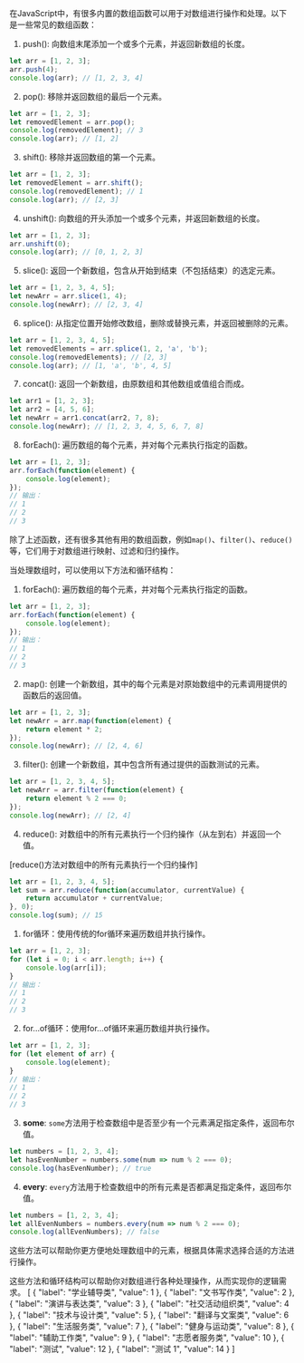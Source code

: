 在JavaScript中，有很多内置的数组函数可以用于对数组进行操作和处理。以下是一些常见的数组函数：

1. push(): 向数组末尾添加一个或多个元素，并返回新数组的长度。

```JavaScript
let arr = [1, 2, 3];
arr.push(4);
console.log(arr); // [1, 2, 3, 4]
```

2. pop(): 移除并返回数组的最后一个元素。

```JavaScript
let arr = [1, 2, 3];
let removedElement = arr.pop();
console.log(removedElement); // 3
console.log(arr); // [1, 2]
```

3. shift(): 移除并返回数组的第一个元素。

```JavaScript
let arr = [1, 2, 3];
let removedElement = arr.shift();
console.log(removedElement); // 1
console.log(arr); // [2, 3]
```

4. unshift(): 向数组的开头添加一个或多个元素，并返回新数组的长度。

```JavaScript
let arr = [1, 2, 3];
arr.unshift(0);
console.log(arr); // [0, 1, 2, 3]
```

5. slice(): 返回一个新数组，包含从开始到结束（不包括结束）的选定元素。

```JavaScript
let arr = [1, 2, 3, 4, 5];
let newArr = arr.slice(1, 4);
console.log(newArr); // [2, 3, 4]
```

6. splice(): 从指定位置开始修改数组，删除或替换元素，并返回被删除的元素。

```JavaScript
let arr = [1, 2, 3, 4, 5];
let removedElements = arr.splice(1, 2, 'a', 'b');
console.log(removedElements); // [2, 3]
console.log(arr); // [1, 'a', 'b', 4, 5]
```

7. concat(): 返回一个新数组，由原数组和其他数组或值组合而成。

```JavaScript
let arr1 = [1, 2, 3];
let arr2 = [4, 5, 6];
let newArr = arr1.concat(arr2, 7, 8);
console.log(newArr); // [1, 2, 3, 4, 5, 6, 7, 8]
```

8. forEach(): 遍历数组的每个元素，并对每个元素执行指定的函数。

```JavaScript
let arr = [1, 2, 3];
arr.forEach(function(element) {
    console.log(element);
});
// 输出：
// 1
// 2
// 3
```

除了上述函数，还有很多其他有用的数组函数，例如`map()`、`filter()`、`reduce()`等，它们用于对数组进行映射、过滤和归约操作。

当处理数组时，可以使用以下方法和循环结构：

1. forEach(): 遍历数组的每个元素，并对每个元素执行指定的函数。

```JavaScript
let arr = [1, 2, 3];
arr.forEach(function(element) {
    console.log(element);
});
// 输出：
// 1
// 2
// 3
```

2. map(): 创建一个新数组，其中的每个元素是对原始数组中的元素调用提供的函数后的返回值。

```JavaScript
let arr = [1, 2, 3];
let newArr = arr.map(function(element) {
    return element * 2;
});
console.log(newArr); // [2, 4, 6]
```

3. filter(): 创建一个新数组，其中包含所有通过提供的函数测试的元素。

```JavaScript
let arr = [1, 2, 3, 4, 5];
let newArr = arr.filter(function(element) {
    return element % 2 === 0;
});
console.log(newArr); // [2, 4]
```

4. reduce(): 对数组中的所有元素执行一个归约操作（从左到右）并返回一个值。

[reduce()方法对数组中的所有元素执行一个归约操作]
```JavaScript
let arr = [1, 2, 3, 4, 5];
let sum = arr.reduce(function(accumulator, currentValue) {
    return accumulator + currentValue;
}, 0);
console.log(sum); // 15
```

1. for循环：使用传统的for循环来遍历数组并执行操作。

```JavaScript
let arr = [1, 2, 3];
for (let i = 0; i < arr.length; i++) {
    console.log(arr[i]);
}
// 输出：
// 1
// 2
// 3
```

2. for...of循环：使用for...of循环来遍历数组并执行操作。

```JavaScript
let arr = [1, 2, 3];
for (let element of arr) {
    console.log(element);
}
// 输出：
// 1
// 2
// 3
```

3. **some**: `some`方法用于检查数组中是否至少有一个元素满足指定条件，返回布尔值。

```JavaScript
let numbers = [1, 2, 3, 4];
let hasEvenNumber = numbers.some(num => num % 2 === 0);
console.log(hasEvenNumber); // true
```

4. **every**: `every`方法用于检查数组中的所有元素是否都满足指定条件，返回布尔值。

```JavaScript
let numbers = [1, 2, 3, 4];
let allEvenNumbers = numbers.every(num => num % 2 === 0);
console.log(allEvenNumbers); // false
```

这些方法可以帮助你更方便地处理数组中的元素，根据具体需求选择合适的方法进行操作。

这些方法和循环结构可以帮助你对数组进行各种处理操作，从而实现你的逻辑需求。
[
    {
        "label": "学业辅导类",
        "value": 1
    },
    {
        "label": "文书写作类",
        "value": 2
    },
    {
        "label": "演讲与表达类",
        "value": 3
    },
    {
        "label": "社交活动组织类",
        "value": 4
    },
    {
        "label": "技术与设计类",
        "value": 5
    },
    {
        "label": "翻译与文案类",
        "value": 6
    },
    {
        "label": "生活服务类",
        "value": 7
    },
    {
        "label": "健身与运动类",
        "value": 8
    },
    {
        "label": "辅助工作类",
        "value": 9
    },
    {
        "label": "志愿者服务类",
        "value": 10
    },
    {
        "label": "测试",
        "value": 12
    },
    {
        "label": "测试 1",
        "value": 14
    }
]